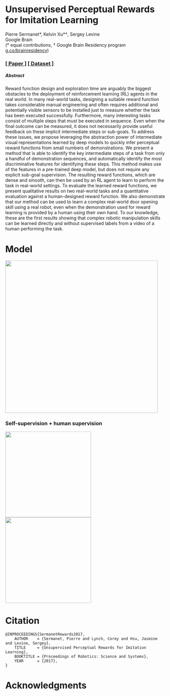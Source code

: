 # Unsupervised Perceptual Rewards<br>for Imitation Learning
Pierre Sermanet\*, Kelvin Xu\*†, Sergey Levine<br>
Google Brain<br>
(* equal contributions, † Google Brain Residency program [g.co/brainresidency](https://research.google.com/teams/brain/residency/))

### [[ Paper ]](https://arxiv.org/abs/) [[ Dataset ]](https://sites.google.com/site/brainrobotdata/home/pouring-dataset)

##### Abstract
Reward function design and exploration time are arguably the biggest obstacles to the deployment of reinforcement learning (RL) agents in the real world. In many real-world tasks, designing a suitable reward function takes considerable manual engineering and often requires additional and potentially visible sensors to be installed just to measure whether the task has been executed successfully. Furthermore, many interesting tasks consist of multiple steps that must be executed in sequence. Even when the final outcome can be measured, it does not necessarily provide useful feedback on these implicit intermediate steps or sub-goals.
To address these issues, we propose leveraging the abstraction power of intermediate visual representations learned by deep models to quickly infer perceptual reward functions from small numbers of demonstrations. We present a method that is able to identify the key intermediate steps of a task from only a handful of demonstration sequences, and automatically identify the most discriminative features for identifying these steps. This method makes use of the features in a pre-trained deep model, but does not require any explicit sub-goal supervision. The resulting reward functions, which are dense and smooth, can then be used by an RL agent to learn to perform the task in real-world settings.
To evaluate the learned reward functions, we present qualitative results on two real-world tasks and a quantitative evaluation against a human-designed reward function. We also demonstrate that our method can be used to learn a complex real-world door opening skill using a real robot, even when the demonstration used for reward learning is provided by a human using their own hand.
To our knowledge, these are the first results showing that complex robotic manipulation skills can be learned directly and without supervised labels from a video of a human performing the task.

# Model
<img src='docs/figs/mvTCN.png' width='480'>



### Self-supervision + human supervision
<img src='docs/observation.gif' height='270'>
<img src='docs/imitation.gif' height='270'>

# Citation

```
@INPROCEEDINGS{SermanetRewards2017, 
    AUTHOR    = {Sermanet, Pierre and Lynch, Corey and Hsu, Jasmine and Levine, Sergey}, 
    TITLE     = {Unsupervised Perceptual Rewards for Imitation Learning}, 
    BOOKTITLE = {Proceedings of Robotics: Science and Systems}, 
    YEAR      = {2017}, 
} 
```

# Acknowledgments


